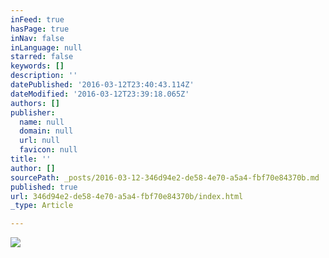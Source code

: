 ```yaml
---
inFeed: true
hasPage: true
inNav: false
inLanguage: null
starred: false
keywords: []
description: ''
datePublished: '2016-03-12T23:40:43.114Z'
dateModified: '2016-03-12T23:39:18.065Z'
authors: []
publisher:
  name: null
  domain: null
  url: null
  favicon: null
title: ''
author: []
sourcePath: _posts/2016-03-12-346d94e2-de58-4e70-a5a4-fbf70e84370b.md
published: true
url: 346d94e2-de58-4e70-a5a4-fbf70e84370b/index.html
_type: Article

---
```

![](https://the-grid-user-content.s3-us-west-2.amazonaws.com/058079e6-4e43-4bec-9f7f-741765f05b05.jpg)